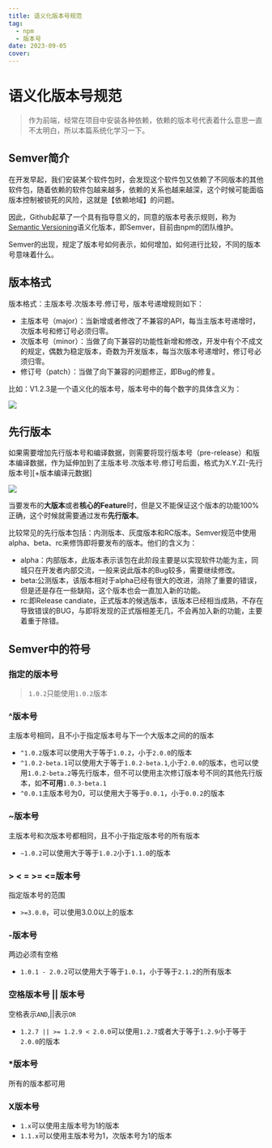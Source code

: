 ```yaml
---
title: 语义化版本号规范
tag:
  - npm
  - 版本号
date: 2023-09-05
cover:
---
```


# 语义化版本号规范

> 作为前端，经常在项目中安装各种依赖，依赖的版本号代表着什么意思一直不太明白，所以本篇系统化学习一下。

## Semver简介

在开发早起，我们安装某个软件包时，会发现这个软件包又依赖了不同版本的其他软件包，随着依赖的软件包越来越多，依赖的关系也越来越深，这个时候可能面临版本控制被锁死的风险，这就是【依赖地域】的问题。

因此，Github起草了一个具有指导意义的，同意的版本号表示规则，称为[Semantic Versioning](https://semver.org/lang/zh-CN/)语义化版本，即Semver，目前由npm的团队维护。

Semver的出现，规定了版本号如何表示，如何增加，如何进行比较，不同的版本号意味着什么。

## 版本格式

版本格式：主版本号.次版本号.修订号，版本号递增规则如下：

- 主版本号（major）：当新增或者修改了不兼容的API，每当主版本号递增时，次版本号和修订号必须归零。
- 次版本号（minor）：当做了向下兼容的功能性新增和修改，开发中有个不成文的规定，偶数为稳定版本，奇数为开发版本，每当次版本号递增时，修订号必须归零。
- 修订号（patch）：当做了向下兼容的问题修正，即Bug的修复。

比如：V1.2.3是一个语义化的版本号，版本号中的每个数字的具体含义为：

![](https://s2.loli.net/2023/09/05/4y9YjN2asqrlZeB.jpg)

## 先行版本

如果需要增加先行版本号和编译数据，则需要将现行版本号（pre-release）和版本编译数据，作为延伸加到了主版本号.次版本号.修订号后面，格式为X.Y.Z\[-先行版本号\]\[+版本编译元数据\]

![](https://s2.loli.net/2023/09/05/BPhDluTiKy8S2po.png)

当要发布的**大版本**或者**核心的Feature**时，但是又不能保证这个版本的功能100%正确，这个时候就需要通过发布**先行版本**。

比较常见的先行版本包括：内测版本、灰度版本和RC版本。Semver规范中使用alpha、beta、rc来修饰即将要发布的版本。他们的含义为：

- alpha：内部版本，此版本表示该包在此阶段主要是以实现软件功能为主，同城只在开发者内部交流，一般来说此版本的Bug较多，需要继续修改。
- beta:公测版本，该版本相对于alpha已经有很大的改进，消除了重要的错误，但是还是存在一些缺陷，这个版本也会一直加入新的功能。
- rc:即Release candiate，正式版本的候选版本，该版本已经相当成熟，不存在导致错误的BUG，与即将发现的正式版相差无几，不会再加入新的功能，主要着重于除错。

## Semver中的符号

### 指定的版本号

> `1.0.2`只能使用`1.0.2`版本

### ^版本号

主版本号相同，且不小于指定版本号与下一个大版本之间的的版本

- `^1.0.2`版本可以使用大于等于`1.0.2`，小于`2.0.0`的版本
- `^1.0.2-beta.1`可以使用大于等于`1.0.2-beta.1`,小于`2.0.0`的版本，也可以使用`1.0.2-beta.2`等先行版本，但不可以使用主次修订版本号不同的其他先行版本，如**不可用**`1.0.3-beta.1`
- `^0.0.1`主版本号为0，可以使用大于等于`0.0.1`，小于`0.0.2`的版本

### ~版本号

主版本号和次版本号都相同，且不小于指定版本号的所有版本

- `~1.0.2`可以使用大于等于`1.0.2`小于`1.1.0`的版本

### > < = >= <=版本号

指定版本号的范围

- `>=3.0.0`，可以使用3.0.0以上的版本

### -版本号

两边必须有空格

- `1.0.1 - 2.0.2`可以使用大于等于`1.0.1`，小于等于`2.1.2`的所有版本

### 空格版本号 || 版本号

空格表示`AND`,||表示`OR`

- `1.2.7 || >= 1.2.9 < 2.0.0`可以使用`1.2.7`或者大于等于`1.2.9`小于等于`2.0.0`的版本

### \*版本号

所有的版本都可用

### X版本号

- `1.x`可以使用主版本号为1的版本
- `1.1.x`可以使用主版本号为1，次版本号为1的版本
